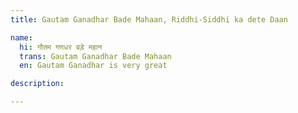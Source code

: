 ```yaml
---
title: Gautam Ganadhar Bade Mahaan, Riddhi-Siddhi ka dete Daan

name: 
  hi: गौतम गणधर बड़े महान
  trans: Gautam Ganadhar Bade Mahaan
  en: Gautam Ganadhar is very great

description: 

---
```

